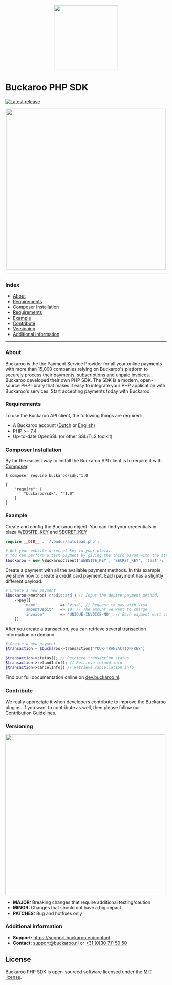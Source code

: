 
<p align="center">
  <img src="https://user-images.githubusercontent.com/7081446/178473472-c0c29ec5-762c-47de-9ed4-999e5ad6c70d.png" width="200px" position="center">
</p>

# Buckaroo PHP SDK
[![Latest release](https://badgen.net/github/release/buckaroo-it/BuckarooSDK_PHP)](https://github.com/buckaroo-it/BuckarooSDK_PHP/releases)

<p align="center">
  <img src="https://www.buckaroo.nl/media/3613/buckaroo-payment.png" width="500px" position="center">
</p>

---
### Index
- [About](#about)
- [Requirements](#requirements)
- [Composer Installation](#composer-installation)
- [Requirements](#requirements)
- [Example](#example)
- [Contribute](#contribute)
- [Versioning](#versioning)
- [Additional information](#additional-information)
---

### About

Buckaroo is the the Payment Service Provider for all your online payments with more than 15,000 companies relying on Buckaroo's platform to securely process their payments, subscriptions and unpaid invoices.
Buckaroo developed their own PHP SDK. The SDK is a modern, open-source PHP library that makes it easy to integrate your PHP application with Buckaroo's services.
Start accepting payments today with Buckaroo.

### Requirements

To use the Buckaroo API client, the following things are required:

+ A Buckaroo account ([Dutch](https://www.buckaroo.nl/start) or [English](https://www.buckaroo.eu/solutions/request-form))
+ PHP >= 7.4
+ Up-to-date OpenSSL (or other SSL/TLS toolkit)

### Composer Installation

By far the easiest way to install the Buckaroo API client is to require it with [Composer](http://getcomposer.org/doc/00-intro.md).

    $ composer require buckaroo/sdk:^1.0

    {
        "require": {
            "buckaroo/sdk": "^1.0"
        }
    }

### Example
Create and config the Buckaroo object. 
You can find your credentials in plaza  [WEBSITE_KEY](https://plaza.buckaroo.nl/Configuration/Website/Index/) and [SECRET_KEY](https://admin.buckaroo.nl/Configuration/Merchant/SecretKey)

```php
require __DIR__ . '/vendor/autoload.php';

# Get your website & secret key in your plaza.
# You can perform a test payment by giving the third param with the string "test", on default it is set on "live"
$buckaroo = new \BuckarooClient('WEBSITE_KEY', 'SECRET_KEY', 'test');
```

Create a payment with all the available payment methods. In this example, we show how to create a credit card payment. Each payment has a slightly different payload.
```php
# Create a new payment
$buckaroo->method('creditcard') // Input the desire payment method.
    ->pay([
        'name'          => 'visa', // Request to pay with Visa
        'amountDebit'   => 10, // The amount we want to charge
        'invoice'       => 'UNIQUE-INVOICE-NO', // Each payment must contain a unique invoice number
    ]);
```

After you create a transaction, you can retrieve several transaction information on demand.
```php
# Create a new payment
$transaction = $buckaroo->transaction('YOUR-TRANSACTION-KEY')

$transaction->status(); // Retrieve transaction status
$transaction->refundInfo(); // Retrieve refund info
$transaction->cancelInfo() // Retrieve cancellation info
```

Find our full documentation online on [dev.buckaroo.nl](https://dev.buckaroo.nl/).

### Contribute

We really appreciate it when developers contribute to improve the Buckaroo plugins.
If you want to contribute as well, then please follow our [Contribution Guidelines](CONTRIBUTING.md).

### Versioning
<p align="left">
  <img src="https://user-images.githubusercontent.com/7081446/178474134-f4c3976d-653c-4ca1-bcd1-48bf6d489196.png" width="500px" position="center">
</p>

- **MAJOR:** Breaking changes that require additional testing/caution
- **MINOR:** Changes that should not have a big impact
- **PATCHES:** Bug and hotfixes only

### Additional information
- **Support:** https://support.buckaroo.eu/contact
- **Contact:** [support@buckaroo.nl](mailto:support@buckaroo.nl) or [+31 (0)30 711 50 50](tel:+310307115050)

## License
Buckaroo PHP SDK is open-sourced software licensed under the [MIT license](https://opensource.org/licenses/MIT).
